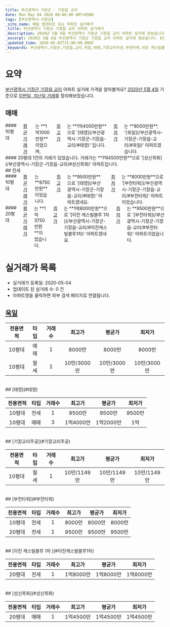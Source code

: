 ```yaml
---
title: 부산광역시 기장군 - 기장읍 교리
date: Mon May 04 2020 00:00:00 GMT+0900
tags: [부산광역시-기장군]
_site_name: 매일 업데이트 되는 아파트 실거래가
_title: 부산광역시 기장군 기장읍 교리 아파트 실거래가
_description: 2020년 5월 4일 부산광역시 기장군 기장읍 교리 아파트 실거래 정보입니다. 6건 아파트 정보가 있습니다.
_excerpt: 2020년 5월 4일 부산광역시 기장군 기장읍 교리 아파트 실거래 정보입니다. 6건 아파트 정보가 있습니다.
_updated_time: 2020-05-03T15:00:00.000Z
_keywords: 부산광역시,기장군,기장읍,교리,욱일,태영,기장교리주공,부전타워,이진 캐스빌블루 1차 ,성신목화
---
```





# 요약
<ins>부산광역시 기장군 기장읍 교리</ins> 아파트 실거래 가격을 알아볼까요? <ins>2020년 5월 4일</ins> 기준으로 <ins>이번달, 지난달 거래</ins>를 정리해보았습니다.

## 매매
<div class="container">
<div class="six columns" markdown="1">
#### 10평대
<ins>평균 거래가</ins>는 **1억1000만원**이었으며, <ins>최고가</ins>는 **1억4000만원**으로 '[태영](/부산광역시-기장군-기장읍-교리/#태영)' 입니다. <ins>최저가</ins>는 **8000만원**, '[욱일](/부산광역시-기장군-기장읍-교리/#욱일)' 아파트였습니다.
</div>
<div class="six columns" markdown="1">
#### 20평대
1건의 거래가 있었습니다. 거래가는 **1억4500만원**으로 '[성신목화](/부산광역시-기장군-기장읍-교리/#성신목화)' 아파트입니다.
</div>
</div>
## 전세
<div class="container">
<div class="six columns" markdown="1">
#### 10평대
<ins>평균 거래가</ins>는 **8750만원**이었습니다. <ins>최고가</ins>는 **9500만원**으로 '[태영](/부산광역시-기장군-기장읍-교리/#태영)' 아파트였네요. <ins>최저가</ins>는 **8000만원**으로 '[부전타워](/부산광역시-기장군-기장읍-교리/#부전타워)' 아파트이었습니다.
</div>
<div class="six columns" markdown="1">
#### 20평대
<ins>평균 거래가</ins>는 **1억3750만원**이었습니다. <ins>최고가</ins>는 **1억8000만원**으로 '[이진 캐스빌블루 1차 ](/부산광역시-기장군-기장읍-교리/#이진캐스빌블루1차)' 아파트였네요. <ins>최저가</ins>는 **9500만원**으로 '[부전타워](/부산광역시-기장군-기장읍-교리/#부전타워)' 아파트이었습니다.
</div>
</div>



# 실거래가 목록
- 실거래가 등록일: 2020-05-04
- 업데이트 된 실거래 수: 0 건
- 아파트명을 클릭하면 외부 검색 페이지로 연결됩니다.

## [욱일](#욱일)

|전용면적|타입|거래수|최고가|평균가|최저가|
|:---:|:---:|:---:|:---:|:---:|:---:|
|10평대|<span class="deal-type-1">매매</span>|1|8000만|8000만|8000만|
|10평대|<span class="deal-type-3">월세</span>|1|10만/3000만|10만/3000만|10만/3000만|

<br/>
## [태영](#태영)

|전용면적|타입|거래수|최고가|평균가|최저가|
|:---:|:---:|:---:|:---:|:---:|:---:|
|10평대|<span class="deal-type-2">전세</span>|1|9500만|9500만|9500만|
|10평대|<span class="deal-type-1">매매</span>|3|1억4000만|1억2000만|1억|

<br/>
## [기장교리주공](#기장교리주공)

|전용면적|타입|거래수|최고가|평균가|최저가|
|:---:|:---:|:---:|:---:|:---:|:---:|
|10평대|<span class="deal-type-3">월세</span>|1|10만/1149만|10만/1149만|10만/1149만|

<br/>
## [부전타워](#부전타워)

|전용면적|타입|거래수|최고가|평균가|최저가|
|:---:|:---:|:---:|:---:|:---:|:---:|
|10평대|<span class="deal-type-2">전세</span>|1|8000만|8000만|8000만|
|20평대|<span class="deal-type-2">전세</span>|1|9500만|9500만|9500만|

<br/>
## [이진 캐스빌블루 1차 ](#이진캐스빌블루1차)

|전용면적|타입|거래수|최고가|평균가|최저가|
|:---:|:---:|:---:|:---:|:---:|:---:|
|20평대|<span class="deal-type-2">전세</span>|1|1억8000만|1억8000만|1억8000만|

<br/>
## [성신목화](#성신목화)

|전용면적|타입|거래수|최고가|평균가|최저가|
|:---:|:---:|:---:|:---:|:---:|:---:|
|20평대|<span class="deal-type-1">매매</span>|1|1억4500만|1억4500만|1억4500만|

<br/>



